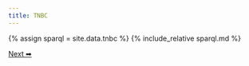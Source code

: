 ```yaml
---
title: TNBC
---
```


{% assign sparql = site.data.tnbc %}
{% include_relative sparql.md %}

[Next ➡](./glioblastoma.html)
